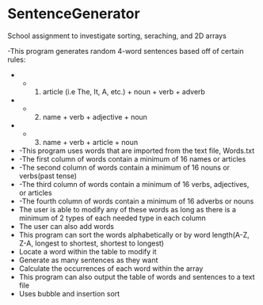 # SentenceGenerator
School assignment to investigate sorting, seraching, and 2D arrays

-This program generates random 4-word sentences based off of certain rules:
 * -	1. article (i.e The, It, A, etc.)  + noun + verb + adverb
 * -	2. name + verb + adjective + noun
 * -	3. name + verb + article + noun
 * -This program uses words that are imported from the text file, Words.txt
 * -The first column of words contain a minimum of 16 names or articles
 * -The second column of words contain a minimum of 16 nouns or verbs(past tense)
 * -The third column of words contain a minimum of 16 verbs, adjectives, or articles
 * -The fourth column of words contain a minimum of 16 adverbs or nouns
 * The user is able to modify any of these words as long as there is a minimum of 2 types of each needed type in each column
 * The user can also add words
 * This program can sort the words alphabetically or by word length(A-Z, Z-A, longest to shortest, shortest to longest)
 * Locate a word within the table to modify it
 * Generate as many sentences as they want
 * Calculate the occurrences of each word within the array
 * This program can also output the table of words and sentences to a text file
 * Uses bubble and insertion sort
